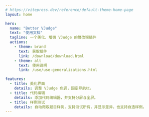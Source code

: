 ```yaml
---
# https://vitepress.dev/reference/default-theme-home-page
layout: home

hero:
  name: "Better VJudge"
  text: "使用文档"
  tagline: 一个美化、增强 VJudge 的篡改猴插件
  actions:
    - theme: brand
      text: 获取插件
      link: /download/download.html
    - theme: alt
      text: 使用说明
      link: /use/use-generalizations.html

features:
  - title: 美化界面
    details: 调整 VJudge 色调，固定导航栏。
  - title: 代码编辑
    details: 添加代码编辑器，并支持分屏与全屏。
  - title: 样例测试
    details: 自动爬取题目样例，支持测试所有，并显示差异，也支持自造样例。
---
```


